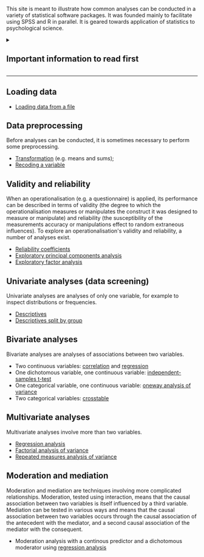 This site is meant to illustrate how common analyses can be conducted in a variety of statistical software packages. It was founded mainly to facilitate using SPSS and R in parallel. It is geared towards application of statistics to psychological science.

<details>
  <summary>
    <h2>Important information to read first</h2>
  </summary>

It can be necessary to execute one or more commands before analyses can be conducted. Instead of repeating those commands in every example, they are provided here.

### SPSS

Before running commands in SPSS, two things are first required. First, the data have to be loaded (see the dedicated section below). Second, that dataset must be activated. In this example, we will assume the dataset is called `dat`:

```
DATASET ACTIVATE dat.
```

### R

Most examples here use an R package called `userfriendlyscience` because it contains a large number of functions designed to act similar to their SPSS counterparts. This package, therefore, first has to be installed:

```
install.packages('userfriendlyscience');
```

This only has to happen once: after it has been installed, it will remain available. However, it will still have to be loaded in every R session using:

```
require('userfriendlyscience');
```

In addition, the data have to be loaded (see the dedicated section below).

</details>

-----------------------------

## Loading data

- [Loading data from a file](loading-data-from-file.html)

## Data preprocessing

Before analyses can be conducted, it is sometimes necessary to perform some preprocessing.

- [Transformation](transformation.html) (e.g. means and sums);
- [Recoding a variable](recoding.html)

## Validity and reliability

When an operationalisation (e.g. a questionnaire) is applied, its performance can be described in terms of validity (the degree to which the operationalisation measures or manipulates the construct it was designed to measure or manipulate) and reliability (the susceptibility of the measurements accuracy or manipulations effect to random extraneous influences). To explore an operationalisation's validity and reliability, a number of analyses exist.

- [Reliability coefficients](reliability.html)
- [Exploratory principal components analysis](factor-analysis-pca-exploratory.html)
- [Exploratory factor analysis](factor-analysis-pfa-exploratory.html)

## Univariate analyses (data screening)

Univariate analyses are analyses of only one variable, for example to inspect distributions or frequencies.

- [Descriptives](descriptives.html)
- [Descriptives split by group](descriptives-by-group.html)

## Bivariate analyses

Bivariate analyses are analyses of associations between two variables.

- Two continuous variables: [correlation](correlation.html) and [regression](regression-single.html)
- One dichotomous variable, one continuous variable: [independent-samples t-test](t-test-independent.html)
- One categorical variable, one continuous variable: [oneway analysis of variance](anova-oneway.html)
- Two categorical variables: [crosstable](crosstab.html)

## Multivariate analyses

Multivariate analyses involve more than two variables.

- [Regression analysis](regression-multiple.html)
- [Factorial analysis of variance](anova-factorial.html)
- [Repeated measures analysis of variance](anova-repeated-measures.html)

## Moderation and mediation

Moderation and mediation are techniques involving more complicated relationships. Moderation, tested using interaction, means that the causal association between two variables is itself influenced by a third variable. Mediation can be tested in various ways and means that the causal association between two variables occurs through the causal association of the antecedent with the mediator, and a second causal association of the mediator with the consequent.

- Moderation analysis with a continous predictor and a dichotomous moderator using [regression analysis](regression-moderation-dichotomous-predictor.html)


<!-- ## Intensive longitudinal analyses -->
